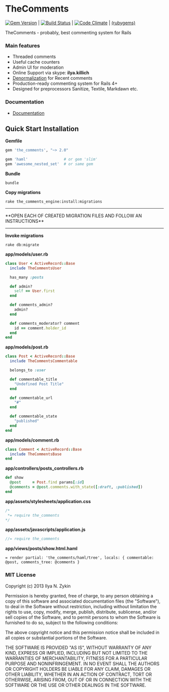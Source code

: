 # TheComments

[![Gem Version](https://badge.fury.io/rb/the_comments.png)](http://badge.fury.io/rb/the_comments) | [![Build Status](https://travis-ci.org/the-teacher/the_comments.png?branch=master)](https://travis-ci.org/the-teacher/the_comments) | [![Code Climate](https://codeclimate.com/github/the-teacher/the_comments.png)](https://codeclimate.com/github/the-teacher/the_comments) | [(rubygems)](http://rubygems.org/gems/the_comments)

TheComments - probably, best commenting system for Rails

### Main features

* Threaded comments
* Useful cache counters
* Admin UI for moderation
* Online Support via skype: **ilya.killich**
* [Denormalization](https://github.com/the-teacher/the_comments/wiki/Understanding#denormalization) for Recent comments
* Production-ready commenting system for Rails 4+
* Designed for preprocessors Sanitize, Textile, Markdawn etc.

### Documentation

* [Documentation](https://github.com/the-teacher/the_comments/wiki/Documentation)

## Quick Start Installation

**Gemfile**

```ruby
gem 'the_comments', "~> 2.0"

gem 'haml'                # or gem 'slim'
gem 'awesome_nested_set'  # or same gem
```

**Bundle**

```
bundle
```

**Copy migrations**

```
rake the_comments_engine:install:migrations
```

<hr>
**OPEN EACH OF CREATED MIGRATION FILES AND FOLLOW AN INSTRUCTIONS**
<hr>


**Invoke migrations**

```
rake db:migrate
```

**app/models/user.rb**

```ruby
class User < ActiveRecord::Base
  include TheCommentsUser

  has_many :posts

  def admin?
    self == User.first
  end

  def comments_admin?
    admin?
  end

  def comments_moderator? comment
    id == comment.holder_id
  end
end
```

**app/models/post.rb**

```ruby
class Post < ActiveRecord::Base
  include TheCommentsCommentable

  belongs_to :user

  def commentable_title
    "Undefined Post Title"
  end

  def commentable_url
    "#"
  end

  def commentable_state
    "published"
  end
end
```

**app/models/comment.rb**

```ruby
class Comment < ActiveRecord::Base
  include TheCommentsBase
end
```

**app/controllers/posts_controllers.rb**

```ruby
def show
  @post     = Post.find params[:id]
  @comments = @post.comments.with_state([:draft, :published])
end
```

**app/assets/stylesheets/application.css**

```css
/*
 *= require the_comments
*/
```

**app/assets/javascripts/application.js**

```js
//= require the_comments
```

**app/views/posts/show.html.haml**

```haml
= render partial: 'the_comments/haml/tree', locals: { commentable: @post, comments_tree: @comments }
```

### MIT License

Copyright (c) 2013 Ilya N. Zykin

Permission is hereby granted, free of charge, to any person obtaining
a copy of this software and associated documentation files (the
"Software"), to deal in the Software without restriction, including
without limitation the rights to use, copy, modify, merge, publish,
distribute, sublicense, and/or sell copies of the Software, and to
permit persons to whom the Software is furnished to do so, subject to
the following conditions:

The above copyright notice and this permission notice shall be
included in all copies or substantial portions of the Software.

THE SOFTWARE IS PROVIDED "AS IS", WITHOUT WARRANTY OF ANY KIND,
EXPRESS OR IMPLIED, INCLUDING BUT NOT LIMITED TO THE WARRANTIES OF
MERCHANTABILITY, FITNESS FOR A PARTICULAR PURPOSE AND
NONINFRINGEMENT. IN NO EVENT SHALL THE AUTHORS OR COPYRIGHT HOLDERS BE
LIABLE FOR ANY CLAIM, DAMAGES OR OTHER LIABILITY, WHETHER IN AN ACTION
OF CONTRACT, TORT OR OTHERWISE, ARISING FROM, OUT OF OR IN CONNECTION
WITH THE SOFTWARE OR THE USE OR OTHER DEALINGS IN THE SOFTWARE.
